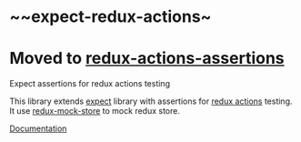 # ~~expect-redux-actions~
# Moved to [redux-actions-assertions](https://www.npmjs.com/package/redux-actions-assertions)

Expect assertions for redux actions testing

This library extends [expect](https://github.com/mjackson/expect) library with assertions for [redux actions](http://redux.js.org/docs/advanced/AsyncActions.html) testing. It use [redux-mock-store](https://github.com/arnaudbenard/redux-mock-store) to mock redux store.

[Documentation](http://dmitry-zaets.github.io/redux-actions-assertions/)
